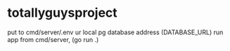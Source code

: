 # totallyguysproject
put to cmd/server/.env ur local pg database address (DATABASE_URL)
run app from cmd/server, (go run .)
